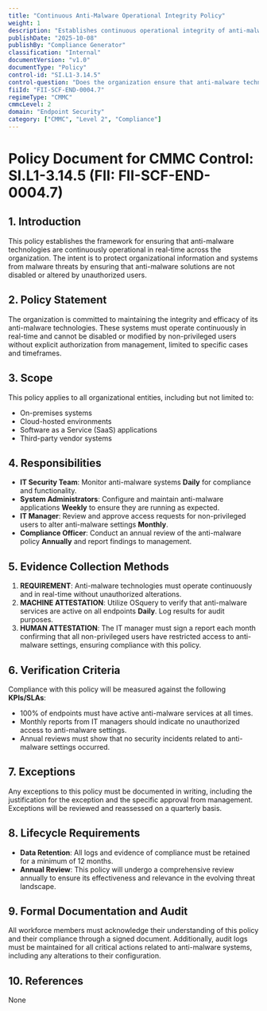 ```yaml
---
title: "Continuous Anti-Malware Operational Integrity Policy"
weight: 1
description: "Establishes continuous operational integrity of anti-malware technologies to protect organizational systems from unauthorized alterations and malware threats."
publishDate: "2025-10-08"
publishBy: "Compliance Generator"
classification: "Internal"
documentVersion: "v1.0"
documentType: "Policy"
control-id: "SI.L1-3.14.5"
control-question: "Does the organization ensure that anti-malware technologies are continuously running in real-time and cannot be disabled or altered by non-privileged users, unless specifically authorized by management on a case-by-case basis for a limited time period?"
fiiId: "FII-SCF-END-0004.7"
regimeType: "CMMC"
cmmcLevel: 2
domain: "Endpoint Security"
category: ["CMMC", "Level 2", "Compliance"]
---
```


# Policy Document for CMMC Control: SI.L1-3.14.5 (FII: FII-SCF-END-0004.7)

## 1. Introduction
This policy establishes the framework for ensuring that anti-malware technologies are continuously operational in real-time across the organization. The intent is to protect organizational information and systems from malware threats by ensuring that anti-malware solutions are not disabled or altered by unauthorized users.

## 2. Policy Statement
The organization is committed to maintaining the integrity and efficacy of its anti-malware technologies. These systems must operate continuously in real-time and cannot be disabled or modified by non-privileged users without explicit authorization from management, limited to specific cases and timeframes.

## 3. Scope
This policy applies to all organizational entities, including but not limited to:
- On-premises systems
- Cloud-hosted environments
- Software as a Service (SaaS) applications
- Third-party vendor systems

## 4. Responsibilities
- **IT Security Team**: Monitor anti-malware systems **Daily** for compliance and functionality.
- **System Administrators**: Configure and maintain anti-malware applications **Weekly** to ensure they are running as expected.
- **IT Manager**: Review and approve access requests for non-privileged users to alter anti-malware settings **Monthly**.
- **Compliance Officer**: Conduct an annual review of the anti-malware policy **Annually** and report findings to management.

## 5. Evidence Collection Methods
1. **REQUIREMENT**: Anti-malware technologies must operate continuously and in real-time without unauthorized alterations.
2. **MACHINE ATTESTATION**: Utilize OSquery to verify that anti-malware services are active on all endpoints **Daily**. Log results for audit purposes.
3. **HUMAN ATTESTATION**: The IT manager must sign a report each month confirming that all non-privileged users have restricted access to anti-malware settings, ensuring compliance with this policy.

## 6. Verification Criteria
Compliance with this policy will be measured against the following **KPIs/SLAs**:
- 100% of endpoints must have active anti-malware services at all times.
- Monthly reports from IT managers should indicate no unauthorized access to anti-malware settings.
- Annual reviews must show that no security incidents related to anti-malware settings occurred.

## 7. Exceptions
Any exceptions to this policy must be documented in writing, including the justification for the exception and the specific approval from management. Exceptions will be reviewed and reassessed on a quarterly basis.

## 8. Lifecycle Requirements
- **Data Retention**: All logs and evidence of compliance must be retained for a minimum of 12 months.
- **Annual Review**: This policy will undergo a comprehensive review annually to ensure its effectiveness and relevance in the evolving threat landscape.

## 9. Formal Documentation and Audit
All workforce members must acknowledge their understanding of this policy and their compliance through a signed document. Additionally, audit logs must be maintained for all critical actions related to anti-malware systems, including any alterations to their configuration.

## 10. References
None